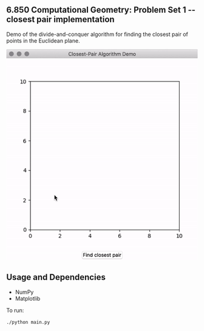 ## 6.850 Computational Geometry: Problem Set 1 -- closest pair implementation
Demo of the divide-and-conquer algorithm for finding the closest pair of points in the Euclidean plane.

![Demo](https://github.com/nathaneinstein/6.850-closest-pair-demo/blob/master/algdemo.gif)

## Usage and Dependencies

- NumPy
- Matplotlib

To run:
```bash
./python main.py
```